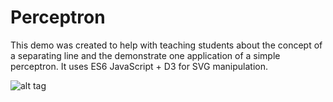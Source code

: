 # Perceptron

This demo was created to help with teaching students about the concept of a separating line and the demonstrate one application of a simple perceptron. It uses ES6 JavaScript + D3 for SVG manipulation.

![alt tag](http://i.imgur.com/uT1orIt.png)
